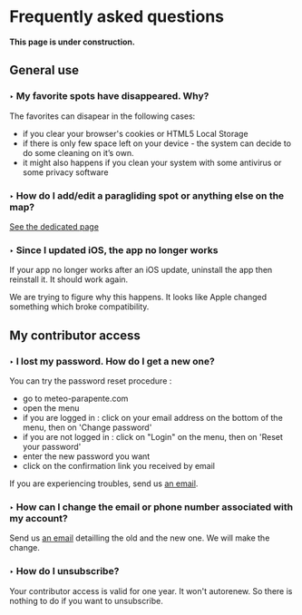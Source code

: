 # Frequently asked questions

**This page is under construction.**

## General use

### ‣ My favorite spots have disappeared. Why?

The favorites can disapear in the following cases:

- if you clear your browser's cookies or HTML5 Local Storage
- if there is only few space left on your device - the system can decide to do some cleaning on it’s own.
- it might also happens if you clean your system with some antivirus or some privacy software

### ‣ How do I add/edit a paragliding spot or anything else on the map?

[See the dedicated page](additional/edit-the-map.md)

### ‣ Since I updated iOS, the app no longer works

If your app no longer works after an iOS update, uninstall the app then reinstall it. It should work again.

We are trying to figure why this happens. It looks like Apple changed something which broke compatibility.

## My contributor access

### ‣ I lost my password. How do I get a new one?
You can try the password reset procedure :

- go to meteo-parapente.com
- open the menu
- if you are logged in : click on your email address on the bottom of the menu, then on 'Change password'
- if you are not logged in : click on "Login" on the menu, then on 'Reset your password'
- enter the new password you want
- click on the confirmation link you received by email

If you are experiencing troubles, send us [an email](../contact.md).


### ‣ How can I change the email or phone number associated with my account?
Send us [an email](../contact.md) detailling the old and the new one. We will make the change.


### ‣ How do I unsubscribe?
Your contributor access is valid for one year. It won't autorenew. So there is nothing to do if you want to unsubscribe.
